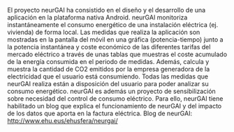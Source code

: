 El proyecto neurGAI ha consistido en el diseño y el desarrollo de una aplicación en la plataforma nativa Android. neurGAI monitoriza instantáneamente el consumo energético de una instalación eléctrica (ej. vivienda) de forma local. Las medidas que realiza la aplicación son mostradas en la pantalla del móvil en una gráfica (potencia-tiempo) junto a la potencia instantánea y coste económico de las diferentes tarifas del mercado eléctrico a través de unas tablas que muestras el coste acumulado de la energía consumida en el periodo de medidas. Además, calcula y muestra la cantidad de CO2 emitidos por la empresa generadora de la electricidad que el usuario está consumiendo. Todas las medidas que neurGAI realiza están a disposición del usuario para poder analizar su consumo energético.
neurGAI es además un proyecto de sensibilización sobre necesidad del control de consumo eléctrico. Para ello, neurGAI tiene habilitado un blog que explica el funcionamiento de neurGAI y del impacto de los datos que aporta en la factura eléctrica.
Blog de neurGAI: http://www.ehu.eus/ehusfera/neurgai/
